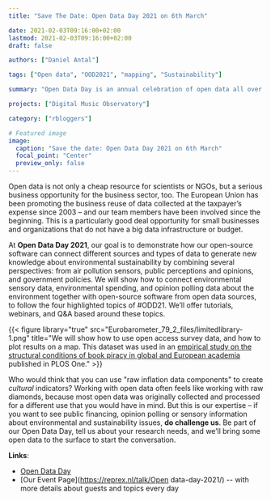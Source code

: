 ```yaml
---
title: "Save The Date: Open Data Day 2021 on 6th March"

date: 2021-02-03T09:16:00+02:00
lastmod: 2021-02-03T09:16:00+02:00
draft: false

authors: ["Daniel Antal"]

tags: ["Open data", "OOD2021", "mapping", "Sustainability"]

summary: "Open Data Day is an annual celebration of open data all over the world. It is an opportunity to show how open data can be used to connect different sources of information to generate new forms of knowledge. The availability of such data depends on encouraging the adoption of open data policies in government, business, and civil society. Reprex is a start-up that utilizes open data with open-source reproducible research. Please challenge us with your data requests and participate in our web events to show what open data can do for you."

projects: ["Digital Music Observatory"]

category: ["rbloggers"]

# Featured image
image:
  caption: "Save the date: Open Data Day 2021 on 6th March"
  focal_point: "Center"
  preview_only: false
---
```


Open data is not only a cheap resource for scientists or NGOs, but a serious business opportunity for the business sector, too. The European Union has been promoting the business reuse of data collected at the taxpayer’s expense since 2003 – and our team members have been involved since the beginning. This is a particularly good deal opportunity for small businesses and organizations that do not have a big data infrastructure or budget.

At **Open Data Day 2021**, our goal is to demonstrate how our open-source software can connect different sources and types of data to generate new knowledge about environmental sustainability by combining several perspectives: from air pollution sensors, public perceptions and opinions, and government policies. We will show how to connect environmental sensory data, environmental spending, and opinion polling data about the environment together with open-source software from open data sources, to follow the four highlighted topics of #ODD21. We’ll offer tutorials, webinars, and Q&A based around these topics.

{{< figure library="true" src="Eurobarometer_79_2_files/limitedlibrary-1.png" title="We will show how to use open access survey data, and how to plot results on a map. This dataset was used in an [empirical study on the structural conditions of book piracy in global and European academia](https://reprex.nl/publication/scholarly_pirate_libraries_2020/) published in PLOS One." >}}

Who would think that you can use "raw inflation data components" to create *cultural* indicators? Working with open data often feels like working with raw diamonds, because most open data was originally collected and processed for a different use that you would have in mind. But this is our expertise – if you want to see public financing, opinion polling or sensory information about environmental and sustainability issues, **do challenge us**. Be part of our Open Data Day, tell us about your research needs, and we’ll bring some open data to the surface to start the conversation.

**Links**:
- [Open Data Day](https://opendataday.org/)
- [Our Event Page](https://reprex.nl/talk/Open data-day-2021/)  -- with more details about guests and topics every day
